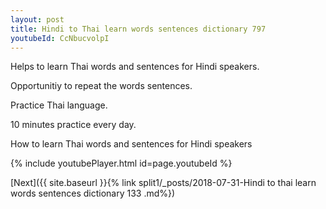 ```yaml
---
layout: post
title: Hindi to Thai learn words sentences dictionary 797 
youtubeId: CcNbucvolpI
---
```

 
 
Helps to learn Thai words and sentences for Hindi speakers.

Opportunitiy to repeat the words sentences. 

Practice Thai language. 
 
10 minutes practice every day. 
 
How to learn Thai words and sentences for Hindi speakers 
 
{% include youtubePlayer.html id=page.youtubeId %}
 
 
[Next]({{ site.baseurl }}{% link  split1/_posts/2018-07-31-Hindi to thai learn words sentences dictionary 133 .md%})
 

